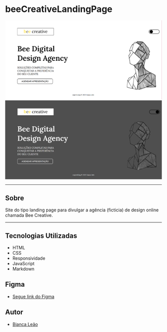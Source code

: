 # beeCreativeLandingPage

![](./img/desktoplight.PNG)
![](./img/desktopdark.PNG)

---

## Sobre

Site do tipo landing page para divulgar a agência (ficticia) de design online chamada Bee Creative. 

---

## Tecnologias Utilizadas

- HTML
- CSS
- Responsividade
- JavaScript
- Markdown

## Figma

- [Segue link do Figma](https://www.figma.com/file/UYHHCBxQkNdFSWqbhs0YHz/beeCreativeLandingPage?node-id=0%3A1&t=MN6KLcqtMilhFrra-0)

## Autor 

- [Bianca Leão](https://github.com/leaobia)